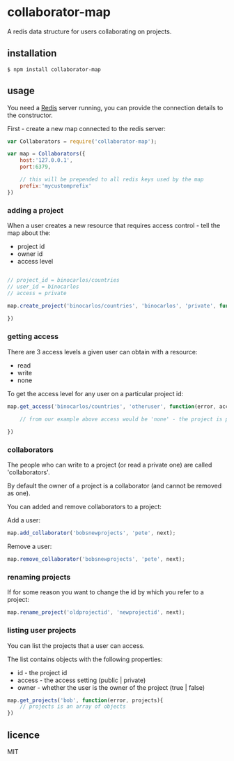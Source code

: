 collaborator-map
================

A redis data structure for users collaborating on projects.

## installation

	$ npm install collaborator-map

## usage

You need a [Redis](http://redis.io/) server running, you can provide the connection details to the constructor.

First - create a new map connected to the redis server:

```js
var Collaborators = require('collaborator-map');

var map = Collaborators({
	host:'127.0.0.1',
	port:6379,

	// this will be prepended to all redis keys used by the map
	prefix:'mycustomprefix'
})

```

### adding a project

When a user creates a new resource that requires access control - tell the map about the:

 * project id
 * owner id
 * access level

```js

// project_id = binocarlos/countries
// user_id = binocarlos
// access = private

map.create_project('binocarlos/countries', 'binocarlos', 'private', function(error){
	
})
```

### getting access

There are 3 access levels a given user can obtain with a resource:

 * read
 * write
 * none

To get the access level for any user on a particular project id:

```js
map.get_access('binocarlos/countries', 'otheruser', function(error, access){
	
	// from our example above access would be 'none' - the project is private

})

```

### collaborators

The people who can write to a project (or read a private one) are called 'collaborators'.

By default the owner of a project is a collaborator (and cannot be removed as one).

You can added and remove collaborators to a project:

Add a user:

```js
map.add_collaborator('bobsnewprojects', 'pete', next);
```

Remove a user:

```js
map.remove_collaborator('bobsnewprojects', 'pete', next);
```

### renaming projects

If for some reason you want to change the id by which you refer to a project:

```js
map.rename_project('oldprojectid', 'newprojectid', next);

```

### listing user projects

You can list the projects that a user can access.

The list contains objects with the following properties:

 * id - the project id
 * access - the access setting (public | private)
 * owner - whether the user is the owner of the project (true | false)

```js
map.get_projects('bob', function(error, projects){
	// projects is an array of objects
})
```

## licence

MIT